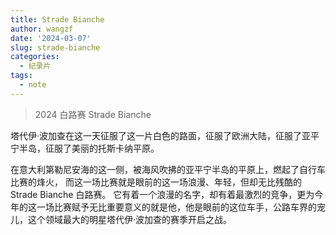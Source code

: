 ```yaml
---
title: Strade Bianche
author: wangzf
date: '2024-03-07'
slug: strade-bianche
categories:
  - 纪录片
tags:
  - note
---
```


<style>
h1 {
    background-color: #2B90B6;
    background-image: linear-gradient(45deg, #4EC5D4 10%, #146b8c 20%);
    background-size: 100%;
    -webkit-background-clip: text;
    -moz-background-clip: text;
    -webkit-text-fill-color: transparent;
    -moz-text-fill-color: transparent;
}
h2 {
    background-color: #2B90B6;
    background-image: linear-gradient(45deg, #4EC5D4 10%, #146b8c 20%);
    background-size: 100%;
    -webkit-background-clip: text;
    -moz-background-clip: text;
    -webkit-text-fill-color: transparent;
    -moz-text-fill-color: transparent;
}
h3 {
    background-color: #2B90B6;
    background-image: linear-gradient(45deg, #4EC5D4 10%, #146b8c 20%);
    background-size: 100%;
    -webkit-background-clip: text;
    -moz-background-clip: text;
    -webkit-text-fill-color: transparent;
    -moz-text-fill-color: transparent;
}
details {
    border: 1px solid #aaa;
    border-radius: 4px;
    padding: .5em .5em 0;
}
summary {
    font-weight: bold;
    margin: -.5em -.5em 0;
    padding: .5em;
}
details[open] {
    padding: .5em;
}
details[open] summary {
    border-bottom: 1px solid #aaa;
    margin-bottom: .5em;
}
</style>

> 2024 白路赛 Strade Bianche

塔代伊·波加查在这一天征服了这一片白色的路面，征服了欧洲大陆，征服了亚平宁半岛，征服了美丽的托斯卡纳平原。

在意大利第勒尼安海的这一侧，被海风吹拂的亚平宁半岛的平原上，燃起了自行车比赛的烽火，
而这一场比赛就是眼前的这一场浪漫、年轻，但却无比残酷的 Strade Bianche 白路赛。
它有着一个浪漫的名字，却有着最激烈的竞争，更为今年的这一场比赛赋予无比重要意义的就是他，他是眼前的这位车手，公路车界的宠儿，这个领域最大的明星塔代伊·波加查的赛季开启之战。




